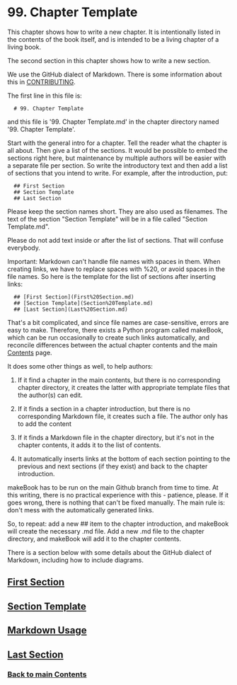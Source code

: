 # 99. Chapter Template

This chapter shows how to write a new chapter. It is intentionally listed in the contents of the book itself, and is intended to be a living chapter of a living book.

The second section in this chapter shows how to write a new section.

We use the GitHub dialect of Markdown. There is some information about this in [CONTRIBUTING](../CONTRIBUTING.md).

The first line in this file is:

~~~
  # 99. Chapter Template
~~~

and this file is '99. Chapter Template.md' in the chapter directory named '99. Chapter Template'.

Start with the general intro for a chapter. Tell the reader what the chapter is all about. Then give a list of the sections. It would be possible to embed the sections right here, but maintenance by multiple authors will be easier with a separate file per section. So write the introductory text and then add a list of sections that you intend to write. For example, after the introduction, put:

~~~
  ## First Section
  ## Section Template
  ## Last Section
~~~

Please keep the section names short. They are also used as filenames. The text of the section "Section Template" will be in a file called "Section Template.md".

Please do not add text inside or after the list of sections. That will confuse everybody.

Important: Markdown can't handle file names with spaces in them. When creating links, we have to replace spaces with \%20, or avoid spaces in the file names. So here is the template for the list of sections after inserting links:

~~~
  ## [First Section](First%20Section.md)
  ## [Section Template](Section%20Template.md)
  ## [Last Section](Last%20Section.md)
~~~

That's a bit complicated, and since file names are case-sensitive, errors are easy to make. Therefore, there exists a Python program called makeBook, which can be run occasionally to
create such links automatically, and reconcile differences between the actual chapter contents and the main [Contents](../Contents.md) page.

It does some other things as well, to help authors:

1. If it find a chapter in the main contents, but there is no corresponding chapter directory, it creates the latter with appropriate template files that the author(s) can edit.

2. If it finds a section in a chapter introduction, but there is no corresponding Markdown file, it creates such a file. The author only has to add the content

3. If it finds a Markdown file in the chapter directory, but it's not in the chapter contents,
it adds it to the list of contents.

4. It automatically inserts links at the bottom of each section pointing to the previous and next sections (if they exist) and back to the chapter introduction.

makeBook has to be run on the main Github branch from time to time. At this writing, there is no practical experience with this - patience, please. If it goes wrong, there is nothing that can't be fixed manually. The main rule is: don't mess with the automatically generated links.

So, to repeat: add a new ## item to the chapter introduction, and makeBook will create the necessary .md file. Add a new .md file to the chapter directory, and makeBook will add it to the chapter contents.

There is a section below with some details about the GitHub dialect of Markdown, including how to include diagrams.

## [First Section](First%20Section.md)
## [Section Template](Section%20Template.md)
## [Markdown Usage](Markdown%20Usage.md)
## [Last Section](Last%20Section.md)

### [<ins>Back to main Contents</ins>](../Contents.md)
